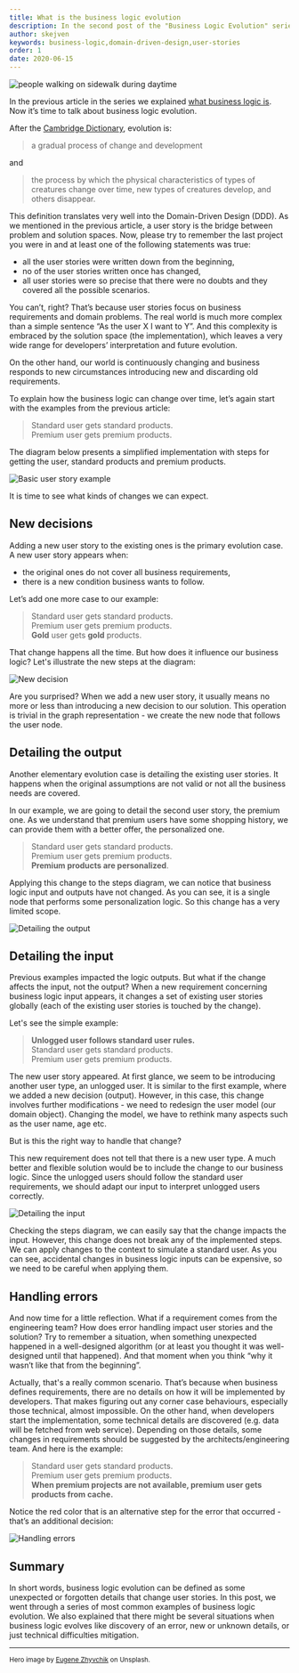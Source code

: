```yaml
---
title: What is the business logic evolution
description: In the second post of the "Business Logic Evolution" series we will focus on explainig what is the business logic evolution and give you examples of changes that may occur during the project development.
author: skejven
keywords: business-logic,domain-driven-design,user-stories
order: 1
date: 2020-06-15
---
```

![people walking on sidewalk during daytime](/img/blog/what-is-the-business-logic-evolution/hero-image.jpg)

In the previous article in the series we explained [what business logic is](/blog/how-to-understand-business-logic/). Now it’s time to talk about business logic evolution.

After the [Cambridge Dictionary](https://dictionary.cambridge.org/dictionary/english/evolution), evolution is:

> a gradual process of change and development

and

> the process by which the physical characteristics of types of creatures change over time, new types of creatures develop, and others disappear.

This definition translates very well into the Domain-Driven Design (DDD). As we mentioned in the previous article, a user story is the bridge between problem and solution spaces. Now, please try to remember the last project you were in and at least one of the following statements was true:

* all the user stories were written down from the beginning,
* no of the user stories written once has changed,
* all user stories were so precise that there were no doubts and they covered all the possible scenarios.

You can’t, right? That’s because user stories focus on business requirements and domain problems. The real world is much more complex than a simple sentence “As the user X I want to Y”. And this complexity is embraced by the solution space (the implementation), which leaves a very wide range for developers’ interpretation and future evolution.

On the other hand, our world is continuously changing and business responds to new circumstances introducing new and discarding old requirements.

To explain how the business logic can change over time, let’s again start with the examples from the previous article:

> Standard user gets standard products.</br>
> Premium user gets premium products.

The diagram below presents a simplified implementation with steps for getting the user, standard products and premium products.

![Basic user story example](/img/blog/what-is-the-business-logic-evolution/basic-example.png "Basic user story example")

It is time to see what kinds of changes we can expect. 

## New decisions

Adding a new user story to the existing ones is the primary evolution case. A new user story appears when:

* the original ones do not cover all business requirements, 
* there is a new condition business wants to follow. 

Let’s add one more case to our example:

> Standard user gets standard products.</br>
> Premium user gets premium products.</br>
> **Gold** user gets **gold** products.

That change happens all the time. But how does it influence our business logic? Let's illustrate the new steps at the diagram:

![New decision](/img/blog/what-is-the-business-logic-evolution/new-decision.png "New decision")

Are you surprised? When we add a new user story, it usually means no more or less than introducing a new decision to our solution. This operation is trivial in the graph representation - we create the new node that follows the user node.

## Detailing the output

Another elementary evolution case is detailing the existing user stories. It happens when the original assumptions are not valid or not all the business needs are covered.

In our example, we are going to detail the second user story, the premium one. As we understand that premium users have some shopping history, we can provide them with a better offer, the personalized one.

> Standard user gets standard products.</br>
> Premium user gets premium products.</br>
> **Premium products are personalized**.

Applying this change to the steps diagram, we can notice that business logic input and outputs have not changed. As you can see, it is a single node that performs some personalization logic. So this change has a very limited scope. 

![Detailing the output](/img/blog/what-is-the-business-logic-evolution/detailing-output.png "Detailing the output")

## Detailing the input

Previous examples impacted the logic outputs. But what if the change affects the input, not the output? When a new requirement concerning business logic input appears, it changes a set of existing user stories globally (each of the existing user stories is touched by the change).

Let's see the simple example:

> **Unlogged user follows standard user rules.**</br>
> Standard user gets standard products.</br>
> Premium user gets premium products.

The new user story appeared. At first glance, we seem to be introducing another user type, an unlogged user. It is similar to the first example, where we added a new decision (output). However, in this case, this change involves further modifications - we need to redesign the user model (our domain object). Changing the model, we have to rethink many aspects such as the user name, age etc.

But is this the right way to handle that change?

This new requirement does not tell that there is a new user type. A much better and flexible solution would be to include the change to our business logic. Since the unlogged users should follow the standard user requirements, we should adapt our input to interpret unlogged users correctly.

![Detailing the input](/img/blog/what-is-the-business-logic-evolution/detailing-input.png "Detailing the input")

Checking the steps diagram, we can easily say that the change impacts the input. However, this change does not break any of the implemented steps. We can apply changes to the context to simulate a standard user. As you can see, accidental changes in business logic inputs can be expensive, so we need to be careful when applying them.

## Handling errors

And now time for a little reflection. What if a requirement comes from the engineering team? How does error handling impact user stories and the solution? Try to remember a situation, when something unexpected happened in a well-designed algorithm (or at least you thought it was well-designed until that happened). And that moment when you think “why it wasn’t like that from the beginning”.

Actually, that's a really common scenario. That’s because when business defines requirements, there are no details on how it will be implemented by developers. That makes figuring out any corner case behaviours, especially those technical, almost impossible. On the other hand, when developers start the implementation, some technical details are discovered (e.g. data will be fetched from web service). Depending on those details, some changes in requirements should be suggested by the architects/engineering team. And here is the example:


> Standard user gets standard products.</br>
> Premium user gets premium products.</br>
> **When premium projects are not available, premium user gets products from cache.**

Notice the red color that is an alternative step for the error that occurred - that’s an additional decision:

![Handling errors](/img/blog/what-is-the-business-logic-evolution/handing-errors.png "Handling errors")

## Summary

In short words, business logic evolution can be defined as some unexpected or forgotten details that change user stories. In this post, we went through a series of most common examples of business logic evolution. We also explained that there might be several situations when business logic evolves like discovery of an error, new or unknown details, or just technical difficulties mitigation.

---

<small>Hero image by [Eugene Zhyvchik](https://unsplash.com/@eugenezhyvchik?utm_source=unsplash&utm_medium=referral&utm_content=creditCopyText) on Unsplash.</small>
